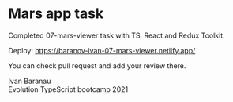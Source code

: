 # Mars app task  
Completed 07-mars-viewer task with TS, React and Redux Toolkit.  
  
Deploy: https://baranov-ivan-07-mars-viewer.netlify.app/  
  
You can check pull request and add your review there.  
  
Ivan Baranau  
Evolution TypeScript bootcamp 2021